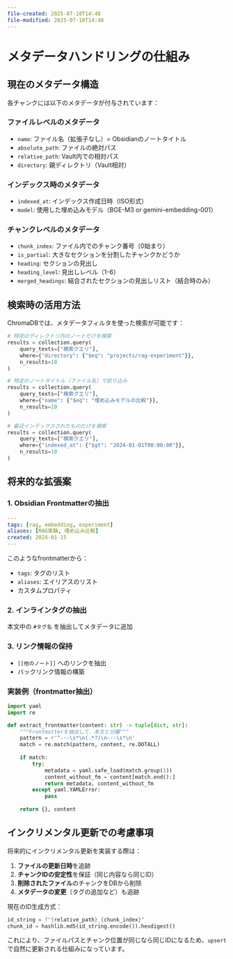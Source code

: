 ```yaml
---
file-created: 2025-07-18T14:48
file-modified: 2025-07-18T14:48
---
```

# メタデータハンドリングの仕組み

## 現在のメタデータ構造

各チャンクには以下のメタデータが付与されています：

### ファイルレベルのメタデータ
- `name`: ファイル名（拡張子なし）= Obsidianのノートタイトル
- `absolute_path`: ファイルの絶対パス
- `relative_path`: Vault内での相対パス
- `directory`: 親ディレクトリ（Vault相対）

### インデックス時のメタデータ
- `indexed_at`: インデックス作成日時（ISO形式）
- `model`: 使用した埋め込みモデル（BGE-M3 or gemini-embedding-001）

### チャンクレベルのメタデータ
- `chunk_index`: ファイル内でのチャンク番号（0始まり）
- `is_partial`: 大きなセクションを分割したチャンクかどうか
- `heading`: セクションの見出し
- `heading_level`: 見出しレベル（1-6）
- `merged_headings`: 結合されたセクションの見出しリスト（結合時のみ）

## 検索時の活用方法

ChromaDBでは、メタデータフィルタを使った検索が可能です：

```python
# 特定のディレクトリ内のノートだけを検索
results = collection.query(
    query_texts=["検索クエリ"],
    where={"directory": {"$eq": "projects/rag-experiment"}},
    n_results=10
)

# 特定のノートタイトル（ファイル名）で絞り込み
results = collection.query(
    query_texts=["検索クエリ"],
    where={"name": {"$eq": "埋め込みモデルの比較"}},
    n_results=10
)

# 最近インデックスされたものだけを検索
results = collection.query(
    query_texts=["検索クエリ"],
    where={"indexed_at": {"$gt": "2024-01-01T00:00:00"}},
    n_results=10
)
```

## 将来的な拡張案

### 1. Obsidian Frontmatterの抽出
```yaml
---
tags: [rag, embedding, experiment]
aliases: [RAG実験, 埋め込み比較]
created: 2024-01-15
---
```

このようなfrontmatterから：
- `tags`: タグのリスト
- `aliases`: エイリアスのリスト
- カスタムプロパティ

### 2. インラインタグの抽出
本文中の `#タグ名` を抽出してメタデータに追加

### 3. リンク情報の保持
- `[[他のノート]]` へのリンクを抽出
- バックリンク情報の構築

### 実装例（frontmatter抽出）
```python
import yaml
import re

def extract_frontmatter(content: str) -> tuple[dict, str]:
    """Frontmatterを抽出して、本文と分離"""
    pattern = r'^---\s*\n(.*?)\n---\s*\n'
    match = re.match(pattern, content, re.DOTALL)
    
    if match:
        try:
            metadata = yaml.safe_load(match.group(1))
            content_without_fm = content[match.end():]
            return metadata, content_without_fm
        except yaml.YAMLError:
            pass
    
    return {}, content
```

## インクリメンタル更新での考慮事項

将来的にインクリメンタル更新を実装する際は：

1. **ファイルの更新日時**を追跡
2. **チャンクIDの安定性**を保証（同じ内容なら同じID）
3. **削除されたファイル**のチャンクをDBから削除
4. **メタデータの変更**（タグの追加など）も追跡

現在のID生成方式：
```python
id_string = f"{relative_path}_{chunk_index}"
chunk_id = hashlib.md5(id_string.encode()).hexdigest()
```

これにより、ファイルパスとチャンク位置が同じなら同じIDになるため、`upsert`で自然に更新される仕組みになっています。